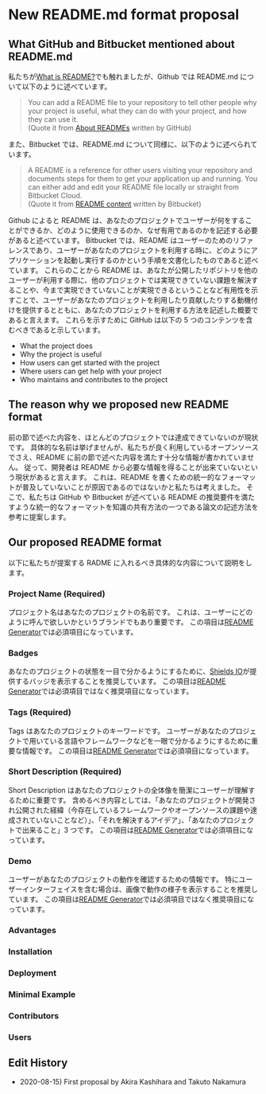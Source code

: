 # New README.md format proposal

<!-- ここに、GithubとかBitbucketではこういうことをいわれているので、自分たちはこういうことレイアウトを提案します -->

## What GitHub and Bitbucket mentioned about README.md

私たちが[What is README?](https://leadyou.hacknock.com)でも触れましたが、Github では README.md について以下のように述べています。

> You can add a README file to your repository to tell other people why your project is useful, what they can do with your project, and how they can use it.  
> (Quote it from [About READMEs](https://docs.github.com/en/github/creating-cloning-and-archiving-repositories/about-readmes) written by GitHub)

また、Bitbucket では、README.md について同様に、以下のように述べられています。

> A README is a reference for other users visiting your repository and documents steps for them to get your application up and running. You can either add and edit your README file locally or straight from Bitbucket Cloud.  
> (Quote it from [README content](https://support.atlassian.com/bitbucket-cloud/docs/readme-content/) written by Bitbucket)

Github によると README は、あなたのプロジェクトでユーザーが何をすることができるか、どのように使用できるのか、なぜ有用であるのかを記述する必要があると述べています。
Bitbucket では、README はユーザーのためのリファレンスであり、ユーザーがあなたのプロジェクトを利用する時に、どのようにアプリケーションを起動し実行するのかという手順を文書化したものであると述べています。
これらのことから README は、あなたが公開したリポジトリを他のユーザーが利用する際に、他のプロジェクトでは実現できていない課題を解決することや、今まで実現できていないことが実現できるということなど有用性を示すことで、ユーザーがあなたのプロジェクトを利用したり貢献したりする動機付けを提供するとともに、あなたのプロジェクトを利用する方法を記述した概要であると言えます。
これらを示すために GitHub は以下の 5 つのコンテンツを含むべきであると示しています。

- What the project does
- Why the project is useful
- How users can get started with the project
- Where users can get help with your project
- Who maintains and contributes to the project

## The reason why we proposed new README format

前の節で述べた内容を、ほとんどのプロジェクトでは達成できていないのが現状です。
具体的な名前は挙げませんが、私たちが良く利用しているオープンソースでさえ、README に前の節で述べた内容を満たす十分な情報が書かれていません。
従って、開発者は README から必要な情報を得ることが出来ていないという現状があると言えます。
これは、README を書くための統一的なフォーマットが普及していないことが原因であるのではないかと私たちは考えました。
そこで、私たちは GitHub や Bitbucket が述べている README の推奨要件を満たすような統一的なフォーマットを知識の共有方法の一つである論文の記述方法を参考に提案します。

## Our proposed README format

以下に私たちが提案する RADME に入れるべき具体的な内容について説明をします。

### Project Name (Required)

プロジェクト名はあなたのプロジェクトの名前です。
これは、ユーザーにどのように呼んで欲しいかというブランドでもあり重要です。
この項目は[README Generator](https://generator.hacknock.com)では必須項目になっています。

### Badges

あなたのプロジェクトの状態を一目で分かるようにするために、[Shields IO](https://shields.io/)が提供するバッジを表示することを推奨しています。
この項目は[README Generator](https://generator.hacknock.com)では必須項目ではなく推奨項目になっています。

### Tags (Required)

Tags はあなたのプロジェクトのキーワードです。
ユーザーがあなたのプロジェクトで用いている言語やフレームワークなどを一眼で分かるようにするために重要な情報です。
この項目は[README Generator](https://generator.hacknock.com)では必須項目になっています。

### Short Description (Required)

Short Description はあなたのプロジェクトの全体像を簡潔にユーザーが理解するために重要です。
含めるべき内容としては、「あなたのプロジェクトが開発され公開された経緯（今存在しているフレームワークやオープンソースの課題や達成されていないことなど）」、「それを解決するアイデア」、「あなたのプロジェクトで出来ること」3 つです。
この項目は[README Generator](https://generator.hacknock.com)では必須項目になっています。

### Demo

ユーザーがあなたのプロジェクトの動作を確認するための情報です。
特にユーザーインターフェイスを含む場合は、画像で動作の様子を表示することを推奨しています。
この項目は[README Generator](https://generator.hacknock.com)では必須項目ではなく推奨項目になっています。

### Advantages

### Installation

### Deployment

### Minimal Example

### Contributors

### Users

## Edit History

- 2020-08-15) First proposal by Akira Kashihara and Takuto Nakamura
